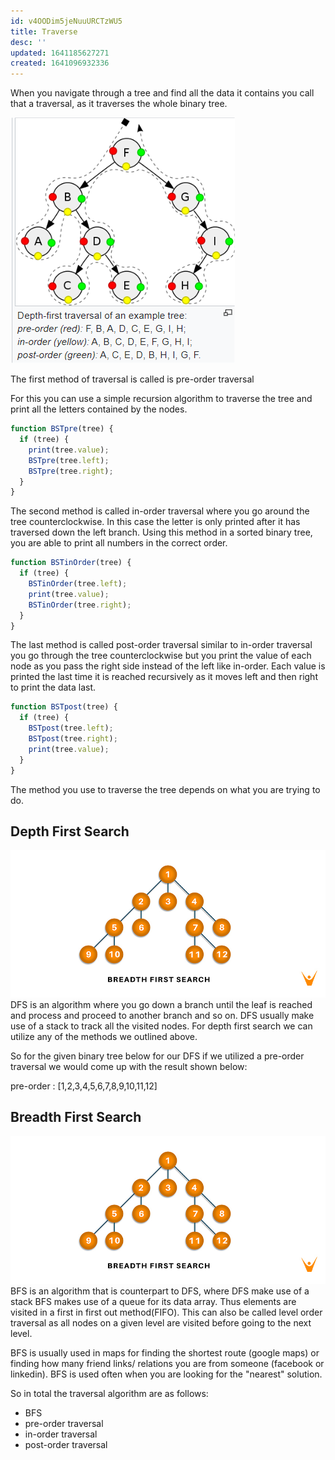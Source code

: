 ```yaml
---
id: v4OODim5jeNuuURCTzWU5
title: Traverse
desc: ''
updated: 1641185627271
created: 1641096932336
---
```


When you navigate through a tree and find all the data it contains you call that a traversal, as it traverses the whole binary tree.

![](/assets/images/2022-01-02-23-51-27.png)

The first method of traversal is called is pre-order traversal

For this you can use a simple recursion algorithm to traverse the tree and print all the letters contained by the nodes.

```javascript
function BSTpre(tree) {
  if (tree) {
    print(tree.value);
    BSTpre(tree.left);
    BSTpre(tree.right);
  }
}
```

The second method is called in-order traversal where you go around the tree counterclockwise. In this case the letter is only printed after it has traversed down the left branch. Using this method in a sorted binary tree, you are able to print all numbers in the correct order.

```javascript
function BSTinOrder(tree) {
  if (tree) {
    BSTinOrder(tree.left);
    print(tree.value);
    BSTinOrder(tree.right);
  }
}
```

The last method is called post-order traversal similar to in-order traversal you go through the tree counterclockwise but you print the value of each node as you pass the right side instead of the left like in-order. Each value is printed the last time it is reached recursively as it moves left and then right to print the data last.

```javascript
function BSTpost(tree) {
  if (tree) {
    BSTpost(tree.left);
    BSTpost(tree.right);
    print(tree.value);
  }
}
```

The method you use to traverse the tree depends on what you are trying to do.

## Depth First Search

![](/assets/images/2022-01-02-23-53-04.png)
DFS is an algorithm where you go down a branch until the leaf is reached and process and proceed to another branch and so on. DFS usually make use of a stack to track all the visited nodes. For depth first search we can utilize any of the methods we outlined above.

So for the given binary tree below for our DFS if we utilized a pre-order traversal we would come up with the result shown below:

pre-order : [1,2,3,4,5,6,7,8,9,10,11,12]

## Breadth First Search

![](/assets/images/2022-01-02-23-53-29.png)
BFS is an algorithm that is counterpart to DFS, where DFS make use of a stack BFS makes use of a queue for its data array. Thus elements are visited in a first in first out method(FIFO). This can also be called level order traversal as all nodes on a given level are visited before going to the next level.

BFS is usually used in maps for finding the shortest route (google maps) or finding how many friend links/ relations you are from someone (facebook or linkedin). BFS is used often when you are looking for the "nearest" solution.

So in total the traversal algorithm are as follows:

- BFS
- pre-order traversal
- in-order traversal
- post-order traversal
